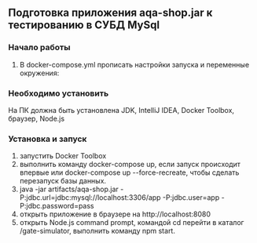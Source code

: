 
## Подготовка приложения aqa-shop.jar к тестированию в СУБД MySql

### Начало работы
1.  В docker-compose.yml прописать настройки запуска и переменные окружения: 
                                                                                                                                                  
### Необходимо установить
На ПК должна быть установлена JDK, IntelliJ IDEA, Docker Toolbox, браузер, Node.js

### Установка и запуск
1. запустить Docker Toolbox
2. выполнить команду docker-compose up, если запуск происходит впервые или docker-compose up --force-recreate, чтобы сделать перезапуск базы данных.
3. java -jar artifacts/aqa-shop.jar -P:jdbc.url=jdbc:mysql://localhost:3306/app -P:jdbc.user=app -P:jdbc.password=pass 
4. открыть приложение в браузере на http://localhost:8080
5. открыть Node.js command prompt, командой cd перейти в каталог /gate-simulator, выполнить команду npm start.